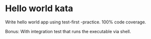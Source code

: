 # Hello world kata

Write hello world app using test-first -practice. 100% code coverage.

Bonus: With integration test that runs the executable via shell.